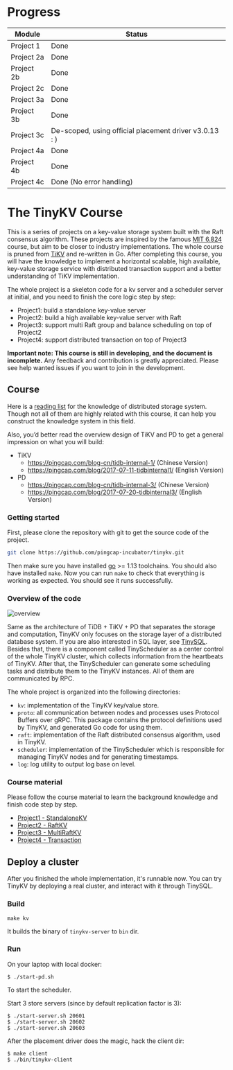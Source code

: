 # Progress
|Module|Status|
|-|-|
| Project 1 | Done |
| Project 2a| Done |
| Project 2b| Done |
| Project 2c| Done |
| Project 3a| Done |
| Project 3b| Done |
| Project 3c| De-scoped, using official placement driver v3.0.13 : )|
| Project 4a| Done |
| Project 4b| Done |
| Project 4c| Done (No error handling) |

# The TinyKV Course

This is a series of projects on a key-value storage system built with the Raft consensus algorithm. These projects are inspired by the famous [MIT 6.824](http://nil.csail.mit.edu/6.824/2018/index.html) course, but aim to be closer to industry implementations. The whole course is pruned from [TiKV](https://github.com/tikv/tikv) and re-written in Go. After completing this course, you will have the knowledge to implement a horizontal scalable, high available, key-value storage service with distributed transaction support and a better understanding of TiKV implementation.

The whole project is a skeleton code for a kv server and a scheduler server at initial, and you need to finish the core logic step by step:

- Project1: build a standalone key-value server
- Project2: build a high available key-value server with Raft
- Project3: support multi Raft group and balance scheduling on top of Project2
- Project4: support distributed transaction on top of Project3

**Important note: This course is still in developing, and the document is incomplete.** Any feedback and contribution is greatly appreciated. Please see help wanted issues if you want to join in the development.

## Course

Here is a [reading list](doc/reading_list.md) for the knowledge of distributed storage system. Though not all of them are highly related with this course, it can help you construct the knowledge system in this field.

Also, you’d better read the overview design of TiKV and PD to get a general impression on what you will build:

- TiKV
  - <https://pingcap.com/blog-cn/tidb-internal-1/> (Chinese Version)
  - <https://pingcap.com/blog/2017-07-11-tidbinternal1/> (English Version)
- PD
  - <https://pingcap.com/blog-cn/tidb-internal-3/> (Chinese Version)
  - <https://pingcap.com/blog/2017-07-20-tidbinternal3/> (English Version)

### Getting started

First, please clone the repository with git to get the source code of the project.

``` bash
git clone https://github.com/pingcap-incubator/tinykv.git
```

Then make sure you have installed [go](https://golang.org/doc/install) >= 1.13 toolchains. You should also have installed `make`.
Now you can run `make` to check that everything is working as expected. You should see it runs successfully.

### Overview of the code

![overview](doc/imgs/overview.png)

Same as the architecture of TiDB + TiKV + PD that separates the storage and computation, TinyKV only focuses on the storage layer of a distributed database system. If you are also interested in SQL layer, see [TinySQL](https://github.com/pingcap-incubator/tinysql). Besides that, there is a component called TinyScheduler as a center control of the whole TinyKV cluster, which collects information from the heartbeats of TinyKV. After that, the TinyScheduler can generate some scheduling tasks and distribute them to the TinyKV instances. All of them are communicated by RPC.

The whole project is organized into the following directories:

- `kv`: implementation of the TinyKV key/value store.
- `proto`: all communication between nodes and processes uses Protocol Buffers over gRPC. This package contains the protocol definitions used by TinyKV, and generated Go code for using them.
- `raft`: implementation of the Raft distributed consensus algorithm, used in TinyKV.
- `scheduler`: implementation of the TinyScheduler which is responsible for managing TinyKV nodes and for generating timestamps.
- `log`: log utility to output log base	on level.

### Course material

Please follow the course material to learn the background knowledge and finish code step by step.

- [Project1 - StandaloneKV](doc/project1-StandaloneKV.md)
- [Project2 - RaftKV](doc/project2-RaftKV.md)
- [Project3 - MultiRaftKV](doc/project3-MultiRaftKV.md)
- [Project4 - Transaction](doc/project4-Transaction.md)

## Deploy a cluster

After you finished the whole implementation, it's runnable now. You can try TinyKV by deploying a real cluster, and interact with it through TinySQL.

### Build

```
make kv
```

It builds the binary of `tinykv-server` to `bin` dir.

### Run
On your laptop with local docker:
```
$ ./start-pd.sh
```
To start the scheduler.

Start 3 store servers (since by default replication factor is 3):
```
$ ./start-server.sh 20601
$ ./start-server.sh 20602
$ ./start-server.sh 20603
```

After the placement driver does the magic, hack the client dir:
```
$ make client
$ ./bin/tinykv-client
```
